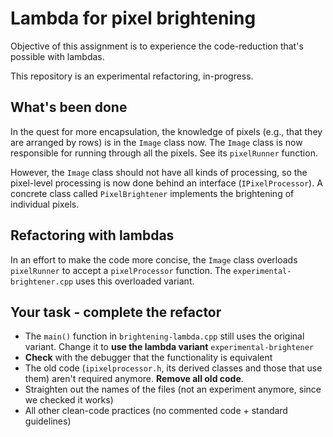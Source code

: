 # Lambda for pixel brightening

Objective of this assignment is to experience the code-reduction that's possible with lambdas.

This repository is an experimental refactoring, in-progress.

## What's been done

In the quest for more encapsulation, the knowledge of pixels (e.g., that they are arranged by rows)
is in the `Image` class now. The `Image` class is now responsible for running through all the pixels.
See its `pixelRunner` function.

However, the `Image` class should not have all kinds of processing,
so the pixel-level processing is now done behind an interface (`IPixelProcessor`).
A concrete class called `PixelBrightener` implements the brightening of individual pixels.

## Refactoring with lambdas

In an effort to make the code more concise, the `Image` class overloads `pixelRunner` to accept
a `pixelProcessor` function. The `experimental-brightener.cpp` uses this overloaded variant.

## Your task - complete the refactor

- The `main()` function in `brightening-lambda.cpp` still uses the original variant. Change it to **use the lambda variant** `experimental-brightener`
- **Check** with the debugger that the functionality is equivalent
- The old code (`ipixelprocessor.h`, its derived classes and those that use them) aren't required anymore. **Remove all old code**.
- Straighten out the names of the files (not an experiment anymore, since we checked it works)
- All other clean-code practices (no commented code + standard guidelines)

